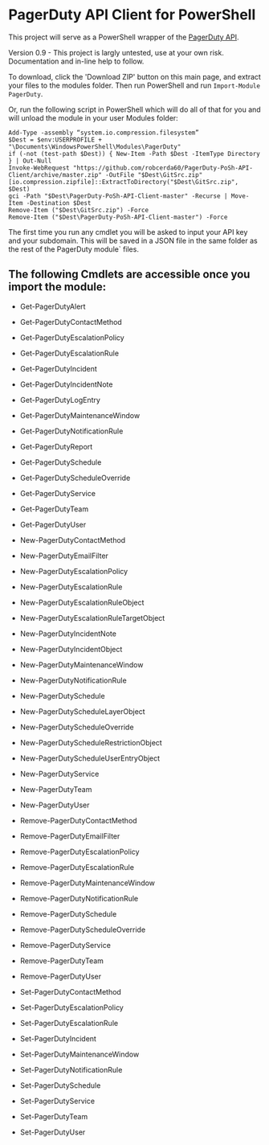 # PagerDuty API Client for PowerShell

This project will serve as a PowerShell wrapper of the [PagerDuty API](https://developer.pagerduty.com/).

Version 0.9 - This project is largly untested, use at your own risk. Documentation and in-line help to follow.

To download, click the 'Download ZIP' button on this main page, and extract your files to the modules folder. Then run PowerShell and run ```Import-Module PagerDuty```.

Or, run the following script in PowerShell which will do all of that for you and will unload the module in your user Modules folder:

```
Add-Type -assembly “system.io.compression.filesystem”
$Dest = $env:USERPROFILE + "\Documents\WindowsPowerShell\Modules\PagerDuty"
if (-not (test-path $Dest)) { New-Item -Path $Dest -ItemType Directory } | Out-Null
Invoke-WebRequest "https://github.com/robcerda60/PagerDuty-PoSh-API-Client/archive/master.zip" -OutFile "$Dest\GitSrc.zip"
[io.compression.zipfile]::ExtractToDirectory("$Dest\GitSrc.zip", $Dest)
gci -Path "$Dest\PagerDuty-PoSh-API-Client-master" -Recurse | Move-Item -Destination $Dest
Remove-Item ("$Dest\GitSrc.zip") -Force
Remove-Item ("$Dest\PagerDuty-PoSh-API-Client-master") -Force
```

The first time you run any cmdlet you will be asked to input your API key and your subdomain. This will be saved in a JSON file in the same folder as the rest of the PagerDuty module` files.

The following Cmdlets are accessible once you import the module:
----

* Get-PagerDutyAlert
* Get-PagerDutyContactMethod
* Get-PagerDutyEscalationPolicy
* Get-PagerDutyEscalationRule
* Get-PagerDutyIncident
* Get-PagerDutyIncidentNote
* Get-PagerDutyLogEntry
* Get-PagerDutyMaintenanceWindow
* Get-PagerDutyNotificationRule
* Get-PagerDutyReport
* Get-PagerDutySchedule
* Get-PagerDutyScheduleOverride
* Get-PagerDutyService
* Get-PagerDutyTeam
* Get-PagerDutyUser

* New-PagerDutyContactMethod
* New-PagerDutyEmailFilter
* New-PagerDutyEscalationPolicy
* New-PagerDutyEscalationRule
* New-PagerDutyEscalationRuleObject
* New-PagerDutyEscalationRuleTargetObject
* New-PagerDutyIncidentNote
* New-PagerDutyIncidentObject
* New-PagerDutyMaintenanceWindow
* New-PagerDutyNotificationRule
* New-PagerDutySchedule
* New-PagerDutyScheduleLayerObject
* New-PagerDutyScheduleOverride
* New-PagerDutyScheduleRestrictionObject
* New-PagerDutyScheduleUserEntryObject
* New-PagerDutyService
* New-PagerDutyTeam
* New-PagerDutyUser

* Remove-PagerDutyContactMethod
* Remove-PagerDutyEmailFilter
* Remove-PagerDutyEscalationPolicy
* Remove-PagerDutyEscalationRule
* Remove-PagerDutyMaintenanceWindow
* Remove-PagerDutyNotificationRule
* Remove-PagerDutySchedule
* Remove-PagerDutyScheduleOverride
* Remove-PagerDutyService
* Remove-PagerDutyTeam
* Remove-PagerDutyUser

* Set-PagerDutyContactMethod
* Set-PagerDutyEscalationPolicy
* Set-PagerDutyEscalationRule
* Set-PagerDutyIncident
* Set-PagerDutyMaintenanceWindow
* Set-PagerDutyNotificationRule
* Set-PagerDutySchedule
* Set-PagerDutyService
* Set-PagerDutyTeam
* Set-PagerDutyUser
